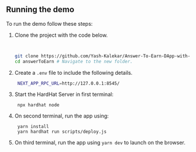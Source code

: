 ## Running the demo

To run the demo follow these steps:

1. Clone the project with the code below.

   ```sh


   git clone https://github.com/Yash-Kalekar/Answer-To-Earn-DApp-with-NextJs-TypeScript-Tailwind-CSS-and-Solidity.git
   cd answerToEarn # Navigate to the new folder.
   ```

2. Create a `.env` file to include the following details.
   ```sh
    NEXT_APP_RPC_URL=http://127.0.0.1:8545/
   ```
3. Start the HardHat Server in first terminal:
   ```
    npx hardhat node
   ```
3. On second terminal, run the app using:
   ```
    yarn install
    yarn hardhat run scripts/deploy.js
   ```

4. On third terminal, run the app using `yarn dev` to launch on the browser.
   <br/>
